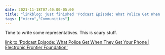```yaml
---
date: 2021-11-18T07:40:00-05:00
title: "linkblog: just finished 'Podcast Episode: What Police Get When They Get Your Phone | Electronic Frontier Foundation'"
tags: ["micro","Communities"]
---
```

Time to write some representatives. This is scary stuff.
 
[link to 'Podcast Episode: What Police Get When They Get Your Phone | Electronic Frontier Foundation'](https://www.eff.org/deeplinks/2021/11/podcast-episode-what-police-get-when-they-get-your-phone)
